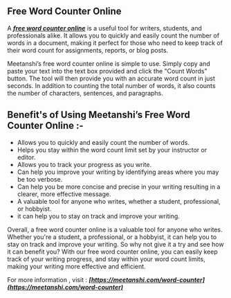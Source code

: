 ## Free Word Counter Online
A ***[free word counter online](https://meetanshi.com/word-counter)*** is a useful tool for writers, students, and professionals alike. It allows you to quickly and easily count the number of words in a document, making it perfect for those who need to keep track of their word count for assignments, reports, or blog posts.


Meetanshi’s  free word counter online is simple to use. Simply copy and paste your text into the text box provided and click the "Count Words" button. The tool will then provide you with an accurate word count in just seconds. In addition to counting the total number of words, it also counts the number of characters, sentences, and paragraphs.

## Benefit's of Using Meetanshi’s Free Word Counter Online :-

* Allows you to quickly and easily count the number of words.
*  Helps you stay within the word count limit set by your instructor or editor.
*  Allows you to track your progress as you write.
*  Can help you improve your writing by identifying areas where you may be too verbose.
*  Can help you be more concise and precise in your writing resulting in a clearer, more effective message.
*  A valuable tool for anyone who writes, whether a student, professional, or hobbyist.
*  it  can help you to stay on track and improve your writing.

Overall, a free word counter online is a valuable tool for anyone who writes. Whether you're a student, a professional, or a hobbyist, it can help you to stay on track and improve your writing. So why not give it a try and see how it can benefit you? With our free word counter online, you can easily keep track of your writing progress, and stay within your word count limits, making your writing more effective and efficient.

For more information , visit : ***[https://meetanshi.com/word-counter](https://meetanshi.com/word-counter)***

